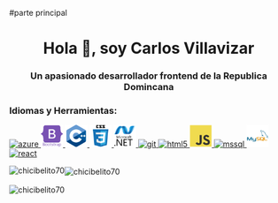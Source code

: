 
#parte principal
<h1 align="center">Hola 👋, soy Carlos Villavizar</h1>
<h3 align="center">Un apasionado desarrollador frontend de la Republica Domincana</h3>
<!--
#contactos
<h3 align="left">Conéctate conmigo:</h3>
<p align="left">
<a href="https://twitter.com/villavizarrosa"target="blank"><img align="center" src="https://raw.githubusercontent.com/rahuldkjain/github-profile-readme-generator/master/src/images/icons/Social/twitter.svg" alt="villavizarrosa" altura="10" ancho="10" /></a>

<a href="https://instagram.com/dev_carlosvr" target="blank"><img align="center" src="https://raw.githubusercontent.com/rahuldkjain/github-profile-readme-generator /master/src/images/icons/Social/instagram.svg" alt="dev_carlosvr" height="30" width="40" /></a>
</p>  -->

<h3 align="left">Idiomas y Herramientas:</h3>
<p align="left"> <a href="https://azure.microsoft.com/en-in/" target="_blank" rel="noreferrer"> <img src="https://www. vectorlogo.zone/logos/microsoft_azure/microsoft_azure-icon.svg" alt="azure" width="40" height="40"/> </a> <a href="https://getbootstrap.com" target= "_blank" rel="noreferrer"> <img src="https://raw.githubusercontent.com/devicons/devicon/master/icons/bootstrap/bootstrap-plain-wordmark.svg" alt="bootstrap" width=" 40" height="40"/> </a> <a href="https://www.w3schools.com/cpp/" target="_blank" rel="noreferrer"> <img src="https://raw.githubusercontent.com/devicons/devicon/master/icons/cplusplus/cplusplus-original.svg" alt="cplusplus" width="40" height="40"/> </a > <a href="https://www.w3schools.com/css/" target="_blank" rel="noreferrer"> <img src="https://raw.githubusercontent.com/devicons/devicon/master /icons/css3/css3-original-wordmark.svg" alt="css3" width="40" height="40"/> </a> <a href="https://dotnet.microsoft.com/" target="_blank" rel="noreferrer"> <img src="https://raw.githubusercontent.com/devicons/devicon/master/icons/dot-net/dot-net-original-wordmark.svg" alt= "dotnet" ancho = "40" height="40"/> </a> <a href="https://git-scm.com/" target="_blank" rel="noreferrer"> <img src="https://www .vectorlogo.zone/logos/git-scm/git-scm-icon.svg" alt="git" width="40" height="40"/> </a> <a href="https://www .w3.org/html/" target="_blank" rel="noreferrer"> <img src="https://raw.githubusercontent.com/devicons/devicon/master/icons/html5/html5-original-wordmark. svg" alt="html5" ancho="40" altura="40"/> </a> <a href="https://developer.mozilla.org/en-US/docs/Web/JavaScript" target= "_blank" rel="noremitente"><img src="https://raw.githubusercontent.com/devicons/devicon/master/icons/javascript/javascript-original.svg" alt="javascript" width="40" height="40"/> </ a> <a href="https://www.microsoft.com/en-us/sql-server" target="_blank" rel="noreferrer"> <img src="https://www.svgrepo.com /show/303229/microsoft-sql-server-logo.svg" alt="mssql" width="40" height="40"/> </a> <a href="https://www.mysql.com /" target="_blank" rel="noreferrer"> <img src="https://raw.githubusercontent.com/devicons/devicon/master/icons/mysql/mysql-original-wordmark.svg" alt="mysql " ancho = "40"height="40"/> </a> <a href="https://reactjs.org/" target="_blank" rel="noreferrer"> <img src="https://raw.githubusercontent.com /devicons/devicon/master/icons/react/react-original-wordmark.svg" alt="react" width="40" height="40"/> </a> </p>

<p><img align="left" src="https://github-readme-stats.vercel.app/api/top-langs?username=chicibelito70&show_icons=true&locale=en&layout=compact" alt="chicibelito70" /> </p>

<p> <img align="center" src="https://github-readme-stats.vercel.app/api?username=chicibelito70&show_icons=true&locale=en" alt="chicibelito70" /> </p>

<p><img align="center" src="https://github-readme-streak-stats.herokuapp.com/?user=chicibelito70&" alt="chicibelito70" /></p>
